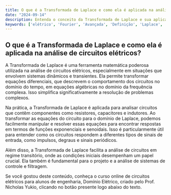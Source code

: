 ```yaml
---
title: O que é a Transformada de Laplace e como ela é aplicada na análise de circuitos elétricos?
date: "2024-09-14"
description: Entenda o conceito da Transformada de Laplace e sua aplicação na análise avançada de circuitos elétricos.
keywords: ['elétrico', 'Fourier', 'Avançada', 'Definição', 'Laplace', 'Aplicação', 'Exponencial']
---
```


## O que é a Transformada de Laplace e como ela é aplicada na análise de circuitos elétricos?

A Transformada de Laplace é uma ferramenta matemática poderosa utilizada na análise de circuitos elétricos, especialmente em situações que envolvem sistemas dinâmicos e transientes. Ela permite transformar equações diferenciais, que descrevem o comportamento dos circuitos no domínio do tempo, em equações algébricas no domínio da frequência complexa. Isso simplifica significativamente a resolução de problemas complexos.

Na prática, a Transformada de Laplace é aplicada para analisar circuitos que contêm componentes como resistores, capacitores e indutores. Ao transformar as equações do circuito para o domínio de Laplace, podemos facilmente manipular e resolver essas equações para encontrar respostas em termos de funções exponenciais e senoidais. Isso é particularmente útil para entender como os circuitos respondem a diferentes tipos de sinais de entrada, como impulsos, degraus e sinais periódicos.

Além disso, a Transformada de Laplace facilita a análise de circuitos em regime transitório, onde as condições iniciais desempenham um papel crucial. Ela também é fundamental para o projeto e a análise de sistemas de controle e filtragem.

Se você gostou deste conteúdo, conheça o curso online de circuitos elétricos para alunos de engenharia, Domínio Elétrico, criado pelo Prof. Nicholas Yukio, clicando no botão presente logo abaixo do texto.